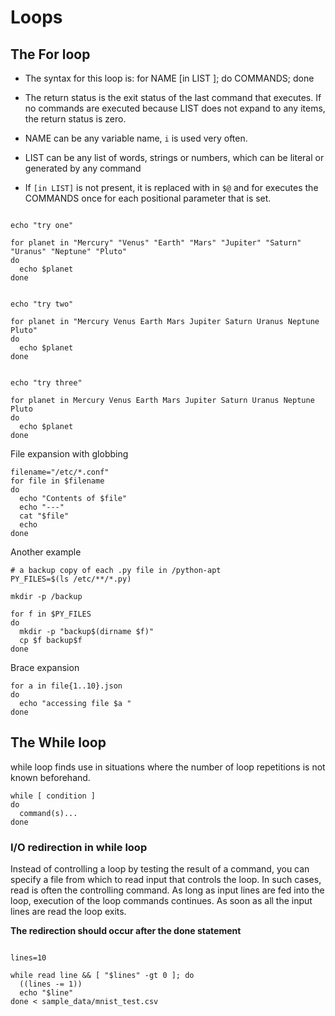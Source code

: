 # Loops

## The For loop

* The syntax for this loop is:
  for NAME [in LIST ]; do COMMANDS; done


* The return status is the exit status of the last command that executes. If no commands are executed because
  LIST does not expand to any items, the return status is zero.

* NAME can be any variable name, `i` is used very often.

* LIST can be any list of words, strings or
  numbers, which can be literal or generated by any command

* If `[in LIST]` is not present, it is replaced with in `$@` and for executes the COMMANDS once for each
  positional parameter that is set.


```shell

echo "try one"

for planet in "Mercury" "Venus" "Earth" "Mars" "Jupiter" "Saturn" "Uranus" "Neptune" "Pluto"
do
  echo $planet
done


echo "try two"

for planet in "Mercury Venus Earth Mars Jupiter Saturn Uranus Neptune Pluto"
do
  echo $planet
done


echo "try three"

for planet in Mercury Venus Earth Mars Jupiter Saturn Uranus Neptune Pluto
do
  echo $planet
done

```



File expansion with globbing

```shell
filename="/etc/*.conf"
for file in $filename
do
  echo "Contents of $file"
  echo "---"
  cat "$file"
  echo
done
```

Another example

```shell
# a backup copy of each .py file in /python-apt
PY_FILES=$(ls /etc/**/*.py)

mkdir -p /backup

for f in $PY_FILES
do
  mkdir -p "backup$(dirname $f)"
  cp $f backup$f
done  
```

Brace expansion

```shell
for a in file{1..10}.json
do
  echo "accessing file $a "
done
```

## The While loop

while loop finds use in situations where the
number of loop repetitions is not known beforehand.

```
while [ condition ]
do
  command(s)...
done
```

### I/O redirection in while loop

Instead of controlling a loop by testing the result of a command, you can specify a file from
which to read input that controls the loop.
In such cases, read is often the controlling command.
As long as
input lines are fed into the loop, execution of the loop commands continues. As soon as all the input lines are
read the loop exits.

**The redirection should occur after the done statement**

```shell

lines=10

while read line && [ "$lines" -gt 0 ]; do
  ((lines -= 1))
  echo "$line"
done < sample_data/mnist_test.csv
```

